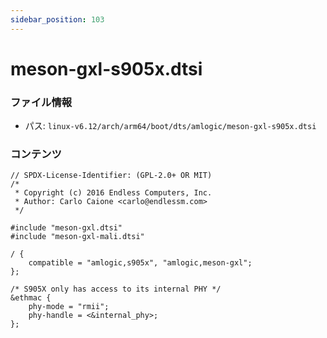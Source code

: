 ```yaml
---
sidebar_position: 103
---
```

# meson-gxl-s905x.dtsi

### ファイル情報

- パス: `linux-v6.12/arch/arm64/boot/dts/amlogic/meson-gxl-s905x.dtsi`

### コンテンツ

```dtsi
// SPDX-License-Identifier: (GPL-2.0+ OR MIT)
/*
 * Copyright (c) 2016 Endless Computers, Inc.
 * Author: Carlo Caione <carlo@endlessm.com>
 */

#include "meson-gxl.dtsi"
#include "meson-gxl-mali.dtsi"

/ {
	compatible = "amlogic,s905x", "amlogic,meson-gxl";
};

/* S905X only has access to its internal PHY */
&ethmac {
	phy-mode = "rmii";
	phy-handle = <&internal_phy>;
};

```
